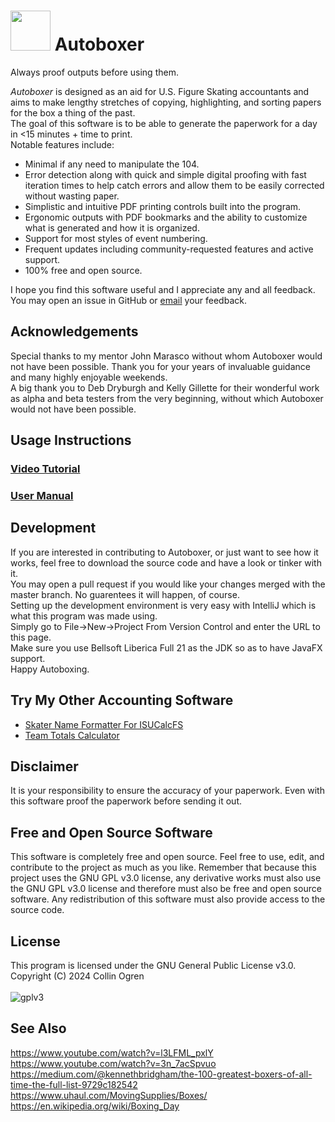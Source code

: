 # <img src="https://github.com/user-attachments/assets/e31ad9fc-fa46-40f2-92c9-daff1e1048fa" width="64"/> Autoboxer
Always proof outputs before using them.<br>

*Autoboxer* is designed as an aid for U.S. Figure Skating accountants and aims to make lengthy stretches of copying, highlighting, and sorting papers for the box a thing of the past.<br>
The goal of this software is to be able to generate the paperwork for a day in <15 minutes + time to print.<br>
Notable features include:
- Minimal if any need to manipulate the 104.
- Error detection along with quick and simple digital proofing with fast iteration times to help catch errors and allow them to be easily corrected without wasting paper.
- Simplistic and intuitive PDF printing controls built into the program.
- Ergonomic outputs with PDF bookmarks and the ability to customize what is generated and how it is organized.
- Support for most styles of event numbering.
- Frequent updates including community-requested features and active support.
- 100% free and open source.

I hope you find this software useful and I appreciate any and all feedback. You may open an issue in GitHub or [email](https://www.usfsaonline.org/InternalDirectory/Officials) your feedback.<br>
## Acknowledgements
Special thanks to my mentor John Marasco without whom Autoboxer would not have been possible. Thank you for your years of invaluable guidance and many highly enjoyable weekends.<br>
A big thank you to Deb Dryburgh and Kelly Gillette for their wonderful work as alpha and beta testers from the very beginning, without which Autoboxer would not have been possible.
## Usage Instructions
### [Video Tutorial](https://www.youtube.com/watch?v=lAsLgOj-KzY)
### [User Manual](https://docs.google.com/document/d/1ac6aEsoojl9tfn0mypAnh7wRJRw1rJGbG6PHm9zuZ-M/edit?usp=sharing)
## Development
If you are interested in contributing to Autoboxer, or just want to see how it works, feel free to download the source code and have a look or tinker with it.<br>
You may open a pull request if you would like your changes merged with the master branch. No guarentees it will happen, of course.<br>
Setting up the development environment is very easy with IntelliJ which is what this program was made using.<br>
Simply go to File->New->Project From Version Control and enter the URL to this page.<br>
Make sure you use Bellsoft Liberica Full 21 as the JDK so as to have JavaFX support.<br>
Happy Autoboxing.
## Try My Other Accounting Software
- [Skater Name Formatter For ISUCalcFS](https://github.com/collinogren/Skater-Formatter)
- [Team Totals Calculator](https://github.com/collinogren/ijs_live_team_totals)
## Disclaimer
It is your responsibility to ensure the accuracy of your paperwork. Even with this software proof the paperwork before sending it out.
## Free and Open Source Software
This software is completely free and open source. Feel free to use, edit, and contribute to the project as much as you like. Remember that because this project uses the GNU GPL v3.0 license, any derivative works must also use the GNU GPL v3.0 license and therefore must also be free and open source software. Any redistribution of this software must also provide access to the source code.
## License
This program is licensed under the GNU General Public License v3.0.<br>
Copyright (C) 2024 Collin Ogren<br>
<br>
![gplv3](https://github.com/user-attachments/assets/df4f59da-f48a-4a27-b83f-b9a6154e4a7f)
## See Also
https://www.youtube.com/watch?v=l3LFML_pxlY<br>
https://www.youtube.com/watch?v=3n_7acSpvuo<br>
https://medium.com/@kennethbridgham/the-100-greatest-boxers-of-all-time-the-full-list-9729c182542<br>
https://www.uhaul.com/MovingSupplies/Boxes/<br>
https://en.wikipedia.org/wiki/Boxing_Day
